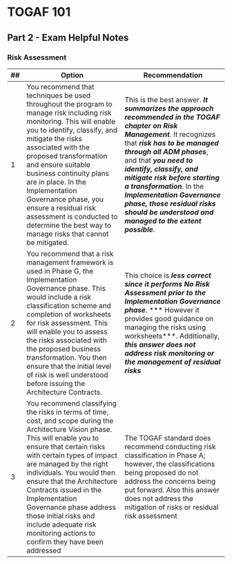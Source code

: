 # TOGAF 101 

## Part 2 - Exam Helpful Notes

### Risk Assessment

| ## |   **Option**   |  **Recommendation**    |  
| ----------- | ----------- | ----------- | 
| 1 |  You recommend that techniques be used throughout the program to manage risk including risk monitoring. This will enable you to identify, classify, and mitigate the risks associated with the proposed transformation and ensure suitable business continuity plans are in place. In the Implementation Governance phase, you ensure a residual risk assessment is conducted to determine the best way to manage risks that cannot be mitigated. | This is the best answer. ***It summarizes the approach recommended in the TOGAF chapter on Risk Management***. It recognizes that ***risk has to be managed through all ADM phases***, and that ***you need to identify, classify, and mitigate risk before starting a transformation***. In the ***Implementation Governance phase, those residual risks should be understood and managed to the extent possible***. |
| 2 | You recommend that a risk management framework is used in Phase G, the Implementation Governance phase. This would include a risk classification scheme and completion of worksheets for risk assessment. This will enable you to assess the risks associated with the proposed business transformation. You then ensure that the initial level of risk is well understood before issuing the Architecture Contracts. | This choice is ***less correct since it performs No Risk Assessment prior to the Implementation Governance phase***. *** However it provides good guidance on managing the risks using worksheets***. Additionally, ***this answer does not address risk monitoring or the management of residual risks*** |
| 3 | You recommend classifying the risks in terms of time, cost, and scope during the Architecture Vision phase. This will enable you to ensure that certain risks with certain types of impact are managed by the right individuals. You would then ensure that the Architecture Contracts issued in the Implementation Governance phase address those initial risks and include adequate risk monitoring actions to confirm they have been addressed | The TOGAF standard does recommend conducting risk classification in Phase A; however, the classifications being proposed do not address the concerns being put forward. Also this answer does not address the mitigation of risks or residual risk assessment |

